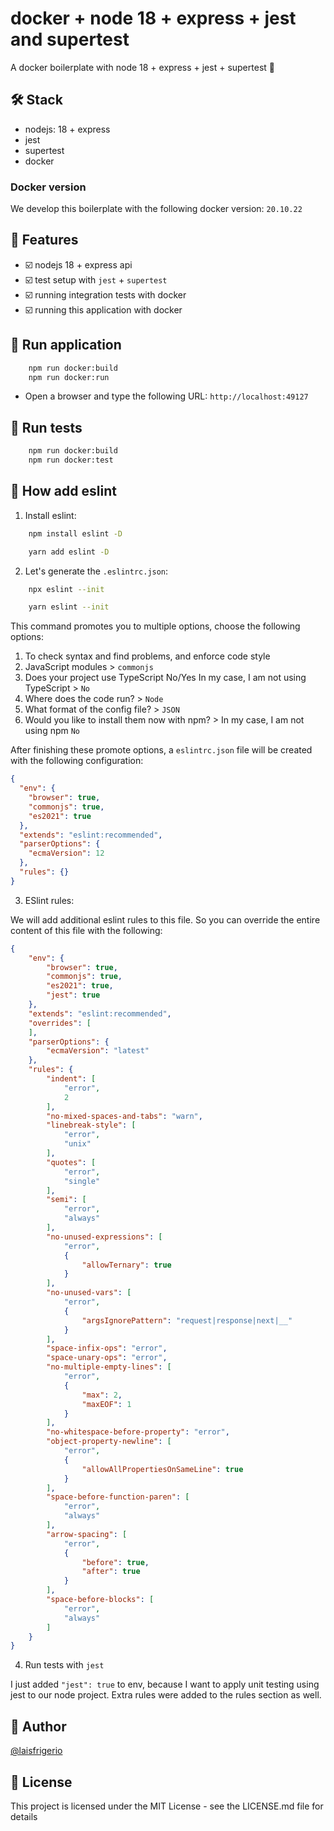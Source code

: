 # docker + node 18 + express + jest and supertest

A docker boilerplate with node 18 + express + jest + supertest 💜

## 🛠️ Stack

- nodejs: 18 + express
- jest
- supertest
- docker

### Docker version

We develop this boilerplate with the following docker version: `20.10.22`

## :pencil: Features

- :ballot_box_with_check: nodejs 18 + express api
- :ballot_box_with_check: test setup with `jest` + `supertest`
- :ballot_box_with_check: running integration tests with docker
- :ballot_box_with_check: running this application with docker

## :gem: Run application

```bash
    npm run docker:build
    npm run docker:run
```

- Open a browser and type the following URL: `http://localhost:49127`

## :gem: Run tests

```bash
    npm run docker:build
    npm run docker:test
```

## :gem: How add eslint

1. Install eslint:

```bash
    npm install eslint -D
```

```bash
    yarn add eslint -D
```


2. Let's generate the `.eslintrc.json`:

```bash
    npx eslint --init
```

```bash
    yarn eslint --init
```

This command promotes you to multiple options, choose the following options:

1. To check syntax and find problems, and enforce code style
2. JavaScript modules > `commonjs`
3. Does your project use TypeScript No/Yes In my case, I am not using TypeScript > `No`
4. Where does the code run? > `Node`
5. What format of the config file? > `JSON`
6. Would you like to install them now with npm? > In my case, I am not using npm `No`

After finishing these promote options, a `eslintrc.json` file will be created with the following configuration:

```json
{
  "env": {
    "browser": true,
    "commonjs": true,
    "es2021": true
  },
  "extends": "eslint:recommended",
  "parserOptions": {
    "ecmaVersion": 12
  },
  "rules": {}
}
```

3. ESlint rules:

We will add additional eslint rules to this file. So you can override the entire content of this file with the following:

```json
{
    "env": {
        "browser": true,
        "commonjs": true,
        "es2021": true,
        "jest": true
    },
    "extends": "eslint:recommended",
    "overrides": [
    ],
    "parserOptions": {
        "ecmaVersion": "latest"
    },
    "rules": {
        "indent": [
            "error",
            2
        ],
        "no-mixed-spaces-and-tabs": "warn",
        "linebreak-style": [
            "error",
            "unix"
        ],
        "quotes": [
            "error",
            "single"
        ],
        "semi": [
            "error",
            "always"
        ],
        "no-unused-expressions": [
            "error",
            {
                "allowTernary": true
            }
        ],
        "no-unused-vars": [
            "error",
            { 
                "argsIgnorePattern": "request|response|next|__"
            }
        ],
        "space-infix-ops": "error",
        "space-unary-ops": "error",
        "no-multiple-empty-lines": [
            "error", 
            {
                "max": 2, 
                "maxEOF": 1
            }
        ],
        "no-whitespace-before-property": "error",
        "object-property-newline": [
            "error",
            { 
                "allowAllPropertiesOnSameLine": true
            }
        ],
        "space-before-function-paren": [
            "error", 
            "always"
        ],
        "arrow-spacing": [
            "error", 
            { 
                "before": true, 
                "after": true
            }
        ],
        "space-before-blocks": [
            "error", 
            "always"
        ]
    }
}
```

4. Run tests with `jest`

I just added `"jest": true` to env, because I want to apply unit testing using jest to our node project. Extra rules were added to the rules section as well.

## :woman: Author

[@laisfrigerio](https://instagram.com/laisfrigerio/)

## 📄 License

This project is licensed under the MIT License - see the LICENSE.md file for details